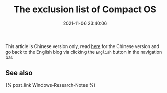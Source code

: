 ﻿---
title: The exclusion list of Compact OS
date: 2021-11-06 23:40:06
categories:
- [Technologies, Windows, Windows Research Notes, Compact OS]
tags:
- Technologies
- Windows
- Windows Research Notes
- Compact OS
---

This article is Chinese version only, read [here](https://mourinaruto.github.io/zh/2021/11/06/The-exclusion-list-of-Compact-OS/)
for the Chinese version and go back to the English blog via clicking the `English` button in the navigation bar.

## See also

{% post_link Windows-Research-Notes %}
